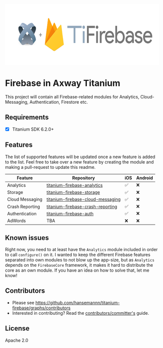 
<p align="center"><img src="./titanium-firebase-logo@2x.png" height="200" alt="Firebase in Axway Titanium" /></p>


# Firebase in Axway Titanium
This project will contain all Firebase-related modules for Analytics, Cloud-Messaging, Authentication, Firestore etc.

## Requirements
- [x] Titanium SDK 6.2.0+

## Features
The list of supported features will be updated once a new feature is added to the list. 
Feel free to take over a new feature by creating the module and making a pull-request to update this readme.

| Feature | Repository | iOS | Android |
| --- | --- | --- | --- |
| Analytics | [titanium-firebase-analytics](https://github.com/hansemannn/titanium-firebase-analytics) | ✅ | ❌ |
| Storage | [titanium-firebase-storage](https://github.com/hansemannn/titanium-firebase-storage) | ✅ | ❌ |
| Cloud Messaging | [titanium-firebase-cloud-messaging](https://github.com/hansemannn/titanium-firebase-cloud-messaging) | ✅ | ❌ |
| Crash Reporting | [titanium-firebase-crash-reporting](https://github.com/hansemannn/titanium-firebase-crash-reporting) | ✅ | ❌ |
| Authentication | [titanium-firebase-auth](https://github.com/hansemannn/titanium-firebase-auth) | ✅ | ❌ |
| AdWords | TBA | ❌ | ❌ |

## Known issues
Right now, you need to at least have the `Analytics` module included in order to call `configure()` on it. I wanted to
keep the different Firebase features separated into own modules to not blow up the app-size, but as `Analytics` depends
on the `FirebaseCore` framework, it makes it hard to distribute the core as an own module. If you have an idea on how to
solve that, let me know!

## Contributors
* Please see https://github.com/hansemannn/titanium-firebase/graphs/contributors
* Interested in contributing? Read the [contributors/committer's](https://wiki.appcelerator.org/display/community/Home) guide.

## License 
Apache 2.0
